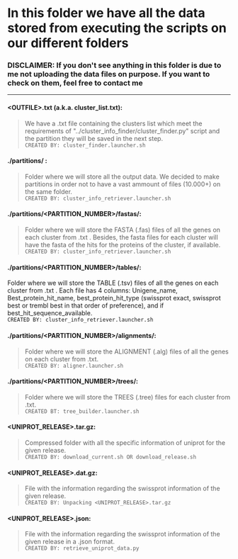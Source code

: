 
# In this folder we have all the data stored from executing the scripts on our different folders
### DISCLAIMER: If you don't see anything in this folder is due to me not uploading the data files on purpose. If you want to check on them, feel free to contact me
_____________________________________________________________________________________________________________________________
#### &#60;OUTFILE>.txt (a.k.a. cluster_list.txt):
>We have a .txt file containing the clusters list which meet the requirements of "../cluster_info_finder/cluster_finder.py" script and the partition they will be saved in the next step.<br />`CREATED BY: cluster_finder.launcher.sh`

#### ./partitions/ :
>Folder where we will store all the output data. We decided to make partitions in order not to have a vast ammount of files (10.000+) on the same folder.<br />`CREATED BY: cluster_info_retriever.launcher.sh`

#### ./partitions/<PARTITION_NUMBER>/fastas/:
>Folder where we will store the FASTA (.fas) files of all the genes on each cluster from <OUTFILE>.txt . Besides, the fasta files for each cluster will have the fasta of the hits for the proteins of the cluster, if available.<br />`CREATED BY: cluster_info_retriever.launcher.sh`

#### ./partitions/<PARTITION_NUMBER>/tables/:
Folder where we will store the TABLE (.tsv) files of all the genes on each cluster from <OUTFILE>.txt . Each <table> file has 4 columns: Unigene_name, Best_protein_hit_name, best_protein_hit_type (swissprot exact, swissprot best or trembl best in that order of preference), and if best_hit_sequence_available.<br />`CREATED BY: cluster_info_retriever.launcher.sh`

#### ./partitions/<PARTITION_NUMBER>/alignments/:
>Folder where we will store the ALIGNMENT (.alg) files of all the genes on each cluster from <OUTFILE>.txt.<br />`CREATED BY: aligner.launcher.sh`

#### ./partitions/<PARTITION_NUMBER>/trees/:
>Folder where we will store the TREES (.tree) files for each cluster from <OUTFILE>.txt.<br />`CREATED BT: tree_builder.launcher.sh`

#### &#60;UNIPROT_RELEASE>.tar.gz:
>Compressed folder with all the specific information of uniprot for the given release.<br />`CREATED BY: download_current.sh OR download_release.sh`

#### &#60;UNIPROT_RELEASE>.dat.gz:
>File with the information regarding the swissprot information of the given release.<br />`CREATED BY: Unpacking <UNIPROT_RELEASE>.tar.gz`

#### &#60;UNIPROT_RELEASE>.json:
>File with the information regarding the swissprot information of the given release in a .json format.<br />`CREATED BY: retrieve_uniprot_data.py`
